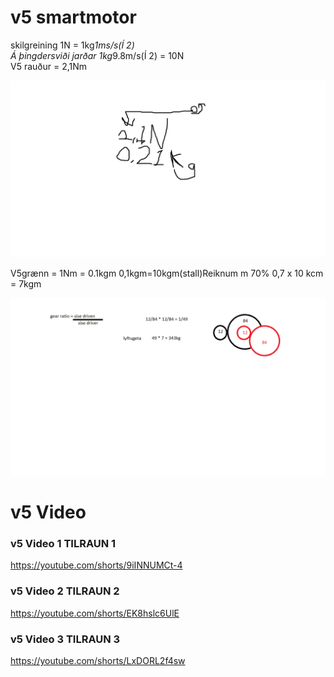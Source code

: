 <h1>v5 smartmotor</h1>



skilgreining 1N = 1kg*1ms/s(Í 2) <br>
Á þingdersviði jarðar 1kg*9.8m/s(Í 2) = 10N<br>
V5 rauður = 2,1Nm<br>

![mynd](https://github.com/gitmaus1/v-lmenni-II/blob/main/Verkefni%202/Untitled.png)

V5grænn = 1Nm = 0.1kgm
0,1kgm=10kgm(stall)Reiknum m 70% 0,7 x 10 kcm = 7kgm


![mynd](https://github.com/gitmaus1/v-lmenni-II/blob/main/Verkefni%202/Untitled2.png)

<h1>v5 Video  </h1>

<h3>v5 Video 1 TILRAUN 1 </h3>

https://youtube.com/shorts/9iINNUMCt-4

<h3>v5 Video 2 TILRAUN 2 </h3>

https://youtube.com/shorts/EK8hslc6UlE

<h3>v5 Video 3 TILRAUN 3 </h3>

https://youtube.com/shorts/LxDORL2f4sw

